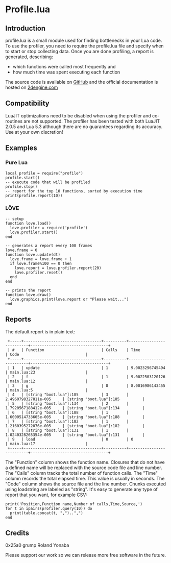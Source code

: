 # Profile.lua

## Introduction
profile.lua is a small module used for finding bottlenecks in your Lua code.
To use the profiler, you need to require the profile.lua file and specify when to start or stop collecting data.
Once you are done profiling, a report is generated, describing:
* which functions were called most frequently and
* how much time was spent executing each function

The source code is available on [GitHub](https://github.com/2dengine/profile.lua) and the official documentation is hosted on [2dengine.com](https://2dengine.com/doc/profile.html)

## Compatibility
LuaJIT optimizations need to be disabled when using the profiler and co-routines are not supported.
The profiler has been tested with both LuaJIT 2.0.5 and Lua 5.3 although there are no guarantees regarding its accuracy.
Use at your own discretion!

## Examples
### Pure Lua
~~~~
local profile = require("profile")
profile.start()
-- execute code that will be profiled
profile.stop()
-- report for the top 10 functions, sorted by execution time
print(profile.report(10))
~~~~

### LÖVE
~~~~
-- setup
function love.load()
  love.profiler = require('profile') 
  love.profiler.start()
end

-- generates a report every 100 frames
love.frame = 0
function love.update(dt)
  love.frame = love.frame + 1
  if love.frame%100 == 0 then
    love.report = love.profiler.report(20)
    love.profiler.reset()
  end
end

-- prints the report
function love.draw()
  love.graphics.print(love.report or "Please wait...")
end
~~~~

## Reports
The default report is in plain text:
~~~~
 +-----+----------------------------------+----------+--------------------------+----------------------------------+
 | #   | Function                         | Calls    | Time                     | Code                             |
 +-----+----------------------------------+----------+--------------------------+----------------------------------+
 | 1   | update                           | 1        | 9.0023296745494          | main.lua:23                      |
 | 2   | f                                | 1        | 9.0022503120126          | main.lua:12                      |
 | 3   | g                                | 8        | 8.0016986143455          | main.lua:5                       |
 | 4   | [string "boot.lua"]:185          | 3        | 2.4960798327811e-005     | [string "boot.lua"]:185          |
 | 5   | [string "boot.lua"]:134          | 2        | 1.7920567188412e-005     | [string "boot.lua"]:134          |
 | 6   | [string "boot.lua"]:188          | 1        | 1.6000514733605e-005     | [string "boot.lua"]:188          |
 | 7   | [string "boot.lua"]:182          | 1        | 1.2160395272076e-005     | [string "boot.lua"]:182          |
 | 8   | [string "boot.lua"]:131          | 1        | 1.0240328265354e-005     | [string "boot.lua"]:131          |
 | 9   | load                             | 0        | 0                        | main.lua:17                      |
 +-----+----------------------------------+----------+--------------------------+----------------------------------+
~~~~

The "Function" column shows the function name. Closures that do not have a defined name will be replaced with the source code file and line number.
The "Calls" column tracks the total number of function calls.
The "Time" column records the total elapsed time. This value is usually in seconds.
The "Code" column shows the source file and the line number. Chunks executed using loadstring are labeled as "string".
It's easy to generate any type of report that you want, for example CSV:

~~~~
print('Position,Function name,Number of calls,Time,Source,')
for t in ipairs(profiler.query(10)) do
  print(table.concat(t, ",")..",")
end
~~~~

## Credits
0x25a0
grump
Roland Yonaba

Please support our work so we can release more free software in the future.